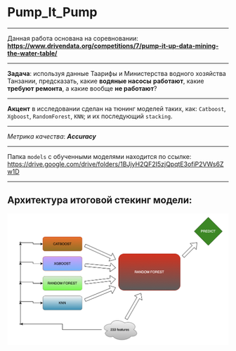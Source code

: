 # Pump_It_Pump

---
    
Данная работа основана на соревновании: **https://www.drivendata.org/competitions/7/pump-it-up-data-mining-the-water-table/**
    
---
    
**Задача**: используя данные Таарифы и Министерства водного хозяйства Танзании, предсказать, какие **водяные насосы** **работают**, какие **требуют ремонта**, а какие вообще **не работают**?
    
---
    
**Акцент** в исследовании сделан на тюнинг моделей таких, как: `Catboost`, `Xgboost`, `RandomForest`, `KNN`; и их последующий `stacking`.  
    
---   

*Метрика качества*: ***Accuracy***

---

Папка `models` с обученными моделями находится по ссылке: https://drive.google.com/drive/folders/1BJjyH2QF2I5zjQpqtE3ofiP2VWs6Zw1D
    
---

## Архитектура итоговой стекинг модели:

<img src='images/diagramma2.png' />
